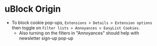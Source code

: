 # uBlock Origin

- To block cookie pop-ups, `Extensions > Details > Extension options` then toggle on `Filter lists > Annoyances > EasyList Cookies`.
    - Also turning on the filters in "Annoyances" should help with newsletter sign-up pop-up
